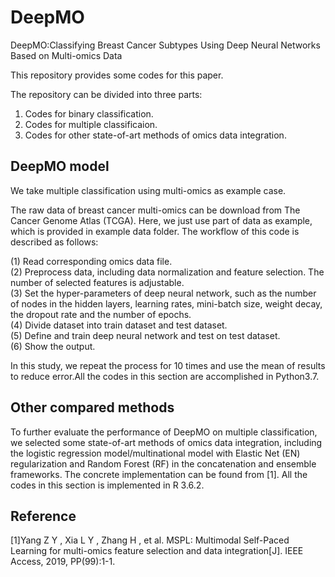 # DeepMO
DeepMO:Classifying Breast Cancer Subtypes Using Deep Neural Networks Based on Multi-omics Data

This repository provides some codes for this paper.

The repository can be divided into three parts:
1. Codes for binary classification.
2. Codes for multiple classificaion.
3. Codes for other state-of-art methods of omics data integration.

## DeepMO model
We take multiple classification using multi-omics as example case.

The raw data of breast cancer multi-omics can be download from The Cancer Genome Atlas (TCGA). Here, we just use part of data as example, which is provided in example data folder. The workflow of this code is described as follows:

(1) Read corresponding omics data file.<br>
(2) Preprocess data, including data normalization and feature selection. The number of selected features is adjustable.<br>
(3) Set the hyper-parameters of deep neural network, such as the number of nodes in the hidden layers, learning rates, mini-batch size, weight decay, the dropout rate and the number of epochs.<br>
(4) Divide dataset into train dataset and test dataset.<br>
(5) Define and train deep neural network and test on test dataset.<br>
(6) Show the output.

In this study, we repeat the process for 10 times and use the mean of results to reduce error.All the codes in this section are accomplished in Python3.7.

## Other compared methods
To further evaluate the performance of DeepMO on multiple classification, we selected some state-of-art methods of omics data integration, including the logistic regression model/multinational model with Elastic Net (EN) regularization and Random Forest (RF) in the concatenation and ensemble frameworks. The concrete implementation can be found from [1]. All the codes in this section is implemented in R 3.6.2.

## Reference
[1]Yang Z Y , Xia L Y , Zhang H , et al. MSPL: Multimodal Self-Paced Learning for multi-omics feature selection and data integration[J]. IEEE Access, 2019, PP(99):1-1.
